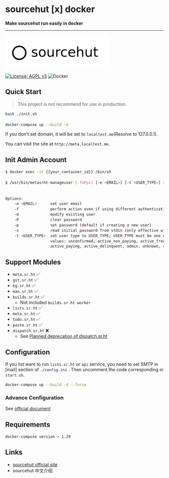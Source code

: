 # sourcehut  [x]  docker
**Make sourcehut run easily in docker**

---

![sourcehut.png](sourcehut.png)

[![License: AGPL v3](https://img.shields.io/badge/License-AGPL%20v3-blue.svg)](https://www.gnu.org/licenses/agpl-3.0)
![Docker](https://img.shields.io/badge/%F0%9F%90%8B%20-docker-blue)

## Quick Start
> This project is not recommend for use in production.

```bash
bash ./init.sh

docker-compose up --build -d
```
If you don't set domain, it will be set to `localtest.me`(Resolve to 127.0.0.1).

You can visit the site at `http://meta.localtest.me`.

## Init Admin Account

```bash
$ docker exec -it {{your_container_id}} /bin/sh

$ /usr/bin/metasrht-manageuser [-fmPps] [-e <EMAIL>] [-t <USER_TYPE>] <USERNAME>


Options:
    -e <EMAIL>      set user email
    -f              perform action even if using different authentication method
    -m              modify existing user
    -P              clear password
    -p              set password (default if creating a new user)
    -s              read initial password from stdin (only effective with -p)
    -t <USER_TYPE>  set user type to USER_TYPE; USER_TYPE must be one of these
                    values: unconfirmed, active_non_paying, active_free,
                    active_paying, active_delinquent, admin, unknown, suspended
````
## Support Modules

- `meta.sr.ht` ✅
- `git.sr.ht` ✅
- `hg.sr.ht` ✅
- `man.sr.ht` ✅
- `builds.sr.ht` ✅
    - Not included `builds.sr.ht worker`
- `lists.sr.ht` ✅
- `meta.sr.ht` ✅
- `todo.sr.ht`  ✅
- `paste.sr.ht` ✅
- `dispatch.sr.ht` ❌
    - See  [Planned deprecation of dispatch.sr.ht](https://sourcehut.org/blog/2022-08-01-dispatch-deprecation-plans/)

##  Configuration

If you list want to run `lists.sr.ht` or `api` service, you need to set SMTP in [mail] section of `./config.ini` .
Then uncomment the code corresponding in `start.sh`.

```bash
docker-compose up --build -d --force
````

### Advance Configuration
See [official document](https://man.sr.ht/configuration.md)


## Requirements

```bash
docker-compose version > 1.29
```

## Links 
-  [sourcehut official site](https://sourcehut.org/)
-  sourcehut 中文介绍

